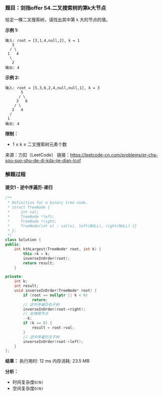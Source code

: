 ### 题目：剑指offer 54.二叉搜索树的第k大节点
给定一棵二叉搜索树，请找出其中第 `k` 大的节点的值。

**示例 1:**
```
输入: root = [3,1,4,null,2], k = 1
   3
  / \
 1   4
  \
   2
输出: 4
```
**示例 2:**
```
输入: root = [5,3,6,2,4,null,null,1], k = 3
       5
      / \
     3   6
    / \
   2   4
  /
 1
输出: 4
```
**限制：**
- 1 ≤ k ≤ 二叉搜索树元素个数

来源：力扣（LeetCode）
链接：https://leetcode-cn.com/problems/er-cha-sou-suo-shu-de-di-kda-jie-dian-lcof


### 解题过程
#### 提交1 - 逆中序遍历-递归
```C++
/**
 * Definition for a binary tree node.
 * struct TreeNode {
 *     int val;
 *     TreeNode *left;
 *     TreeNode *right;
 *     TreeNode(int x) : val(x), left(NULL), right(NULL) {}
 * };
 */
class Solution {
public:
    int kthLargest(TreeNode* root, int k) {
        this->k = k;
        inverseInOrder(root);
        return result;
    }

private:
    int k;
    int result;
    void inverseInOrder(TreeNode* root) {
        if (root == nullptr || k < 0)
            return;
        // 逆中序遍历右子树
        inverseInOrder(root->right);
        // 处理根节点
        --k;
        if (k == 0) {
            result = root->val;
        }
        // 逆中序遍历左子树
        inverseInOrder(root->left);
    }
};
```
**结果：** 执行用时: 12 ms        内存消耗: 23.5 MB

**分析：**

- 时间复杂度`O(N)`
- 空间复杂度`O(N)`
